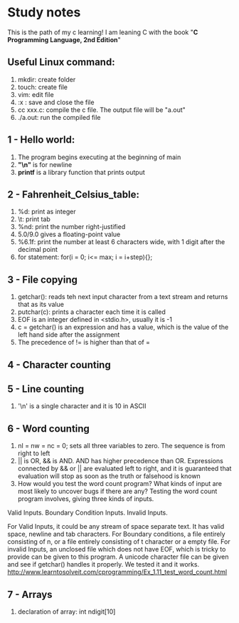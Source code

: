 # Study notes
This is the path of my c learning!
I am leaning C with the book "**C Programming Language, 2nd Edition**"

## Useful Linux command:

1. mkdir: create folder
2. touch: create file
3. vim: edit file
4. :x : save and close the file
5. cc xxx.c: compile the c file. The output file will be "a.out"
6. ./a.out: run the compiled file

## 1 - Hello world:
1. The program begins executing at the beginning of main
2. **"\n"** is for newline
3. **printf** is a library function that prints output 

## 2 - Fahrenheit_Celsius_table:
1. %d: print as integer
2. \t: print tab
3. %nd: print the number right-justified
4. 5.0/9.0 gives a floating-point value
5. %6.1f: print the number at least 6 characters wide, with 1 digit after the decimal point
6. for statement: for(i = 0; i<= max; i = i+step){};

## 3 - File copying
1. getchar(): reads teh next input character from a text stream and returns that as its value
2. putchar(c): prints a character each time it is called
3. EOF is an integer defined in <stdio.h>, usually it is -1
4. c = getchar() is an expression and has a value, which is the value of the left hand side after the assignment
5. The precedence of != is higher than that of =

## 4 - Character counting

## 5 - Line counting
1. '\n' is a single character and it is 10 in ASCII

## 6 - Word counting
1. nl = nw = nc = 0; sets all three variables to zero. The sequence is from right to left
2. || is OR, && is AND. AND has higher precedence than OR. Expressions connected by && or || are evaluated left to right, and it is guaranteed that evaluation will stop as soon as the truth or falsehood is known
3. How would you test the word count program? What kinds of input are most likely to uncover bugs if there are any?
Testing the word count program involves, giving three kinds of inputs.

Valid Inputs.
Boundary Condition Inputs.
Invalid Inputs.

For Valid Inputs, it could be any stream of space separate text. It has valid space, newline and tab characters. 
For Boundary conditions, a file entirely consisting of n, or a file entirely consisting of t character or a empty file.
For invalid Inputs, an unclosed file which does not have EOF, which is tricky to provide can be given to this program. A unicode character file can be given and see if getchar() handles it properly. We tested it and it works.
http://www.learntosolveit.com/cprogramming/Ex_1.11_test_word_count.html

## 7 - Arrays
1. declaration of array: int ndigit\[10\]














